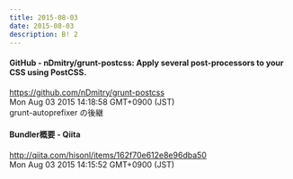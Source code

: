 ```yaml
---
title: 2015-08-03
date: 2015-08-03
description: B! 2
---
```


#### GitHub - nDmitry/grunt-postcss: Apply several post-processors to your CSS using PostCSS.
https://github.com/nDmitry/grunt-postcss<br>
Mon Aug 03 2015 14:18:58 GMT+0900 (JST)<br>
grunt-autoprefixer の後継


#### Bundler概要 - Qiita
http://qiita.com/hisonl/items/162f70e612e8e96dba50<br>
Mon Aug 03 2015 14:15:52 GMT+0900 (JST)<br>


